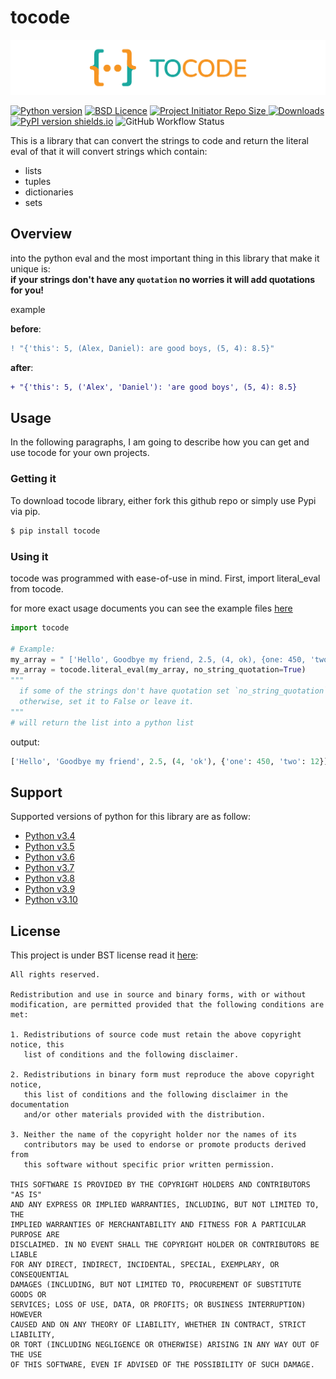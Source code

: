 # tocode
<p align="center">
  <img src="doc/tocode.png">
</p>

[![Python version](https://img.shields.io/badge/python->%5E3.4-purple?style=flat-square)](https://www.python.org/)
[![BSD Licence](https://img.shields.io/badge/licence-BST-geen?style=flat-square)](LICENSE)
<a href="https://github.com/Amir-Shamsi/tocode" title="Repo Size">
<img src="https://img.shields.io/github/repo-size/Amir-Shamsi/tocode?label=Repo%20Size&logo=Github&style=flat-square" alt="Project Initiator Repo Size"/>
</a>
[![Downloads](https://static.pepy.tech/personalized-badge/tocode?period=total&units=international_system&left_color=black&right_color=MediumVioletRed&left_text=Downloads)](https://pepy.tech/project/tocode)
[![PyPI version shields.io](https://img.shields.io/pypi/v/tocode.svg?style=flat-square)](https://pypi.python.org/pypi/SpAlgo/)
![GitHub Workflow Status](https://img.shields.io/github/workflow/status/amir-shamsi/tocode/CodeQL?style=flat-square)
  
This is a library that can convert the strings to code and return the literal eval of that it will convert strings which contain:
 - lists
 - tuples
 - dictionaries
 - sets

## Overview

into the python eval and the most important thing in this library that make it unique is:<br>
**if your strings don't have any `quotation` no worries it will add quotations for you!**

example

**before**:
```diff
! "{'this': 5, (Alex, Daniel): are good boys, (5, 4): 8.5}" 
```

**after**:
```diff
+ "{'this': 5, ('Alex', 'Daniel'): 'are good boys', (5, 4): 8.5}
```

## Usage

In the following paragraphs, I am going to describe how you can get and use tocode for your own projects.

###  Getting it

To download tocode library, either fork this github repo or simply use Pypi via pip.
```sh
$ pip install tocode
```

### Using it

tocode was programmed with ease-of-use in mind. First, import literal_eval from tocode.

for more exact usage documents you can see the example files [here](https://github.com/Amir-Shamsi/tocode/blob/master/src/examples)

```Python
import tocode

# Example:
my_array = " ['Hello', Goodbye my friend, 2.5, (4, ok), {one: 450, 'two': 12}] "
my_array = tocode.literal_eval(my_array, no_string_quotation=True)
"""
  if some of the strings don't have quotation set `no_string_quotation` to True
  otherwise, set it to False or leave it.
"""
# will return the list into a python list
```
output:
```python
['Hello', 'Goodbye my friend', 2.5, (4, 'ok'), {'one': 450, 'two': 12}]
```

## Support 
Supported versions of python for this library are as follow:
* [Python v3.4](https://www.python.org/downloads/release/python-340/)
* [Python v3.5](https://www.python.org/downloads/release/python-350/)
* [Python v3.6](https://www.python.org/downloads/release/python-360/)
* [Python v3.7](https://www.python.org/downloads/release/python-370/)
* [Python v3.8](https://www.python.org/downloads/release/python-380/)
* [Python v3.9](https://www.python.org/downloads/release/python-390/)
* [Python v3.10](https://www.python.org/downloads/release/python-3100/)


## License
This project is under BST license read it
[here](https://github.com/Amir-Shamsi/tocode/blob/master/LICENSE):
```LICENSE
All rights reserved.

Redistribution and use in source and binary forms, with or without
modification, are permitted provided that the following conditions are met:

1. Redistributions of source code must retain the above copyright notice, this
   list of conditions and the following disclaimer.

2. Redistributions in binary form must reproduce the above copyright notice,
   this list of conditions and the following disclaimer in the documentation
   and/or other materials provided with the distribution.

3. Neither the name of the copyright holder nor the names of its
   contributors may be used to endorse or promote products derived from
   this software without specific prior written permission.

THIS SOFTWARE IS PROVIDED BY THE COPYRIGHT HOLDERS AND CONTRIBUTORS "AS IS"
AND ANY EXPRESS OR IMPLIED WARRANTIES, INCLUDING, BUT NOT LIMITED TO, THE
IMPLIED WARRANTIES OF MERCHANTABILITY AND FITNESS FOR A PARTICULAR PURPOSE ARE
DISCLAIMED. IN NO EVENT SHALL THE COPYRIGHT HOLDER OR CONTRIBUTORS BE LIABLE
FOR ANY DIRECT, INDIRECT, INCIDENTAL, SPECIAL, EXEMPLARY, OR CONSEQUENTIAL
DAMAGES (INCLUDING, BUT NOT LIMITED TO, PROCUREMENT OF SUBSTITUTE GOODS OR
SERVICES; LOSS OF USE, DATA, OR PROFITS; OR BUSINESS INTERRUPTION) HOWEVER
CAUSED AND ON ANY THEORY OF LIABILITY, WHETHER IN CONTRACT, STRICT LIABILITY,
OR TORT (INCLUDING NEGLIGENCE OR OTHERWISE) ARISING IN ANY WAY OUT OF THE USE
OF THIS SOFTWARE, EVEN IF ADVISED OF THE POSSIBILITY OF SUCH DAMAGE.
```
